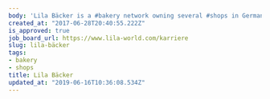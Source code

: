 ```yaml
---
body: 'Lila Bäcker is a #bakery network owning several #shops in Germany'
created_at: "2017-06-28T20:40:55.222Z"
is_approved: true
job_board_url: https://www.lila-world.com/karriere
slug: lila-bäcker
tags:
- bakery
- shops
title: Lila Bäcker
updated_at: "2019-06-16T10:36:08.534Z"
---
```

